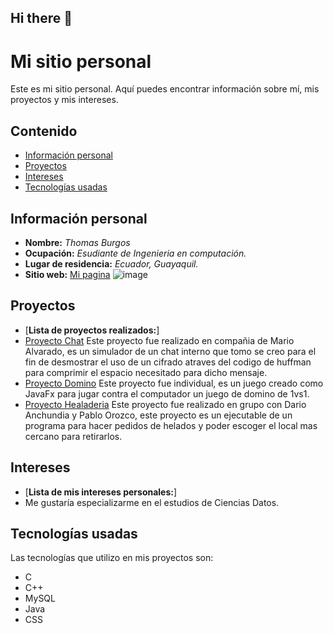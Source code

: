 ## Hi there 👋

# Mi sitio personal
Este es mi sitio personal. Aquí puedes encontrar información sobre mí, mis
proyectos y mis intereses.
## Contenido
* [Información personal](#información-personal)
* [Proyectos](#proyectos)
* [Intereses](#intereses)
* [Tecnologías usadas](#tecnologías-usadas)
## Información personal
* **Nombre:** *Thomas Burgos*  
* **Ocupación:** *Esudiante de Ingenieria en computación.*
* **Lugar de residencia:** *Ecuador, Guayaquil.*
* **Sitio web:** [Mi pagina](https://tburgos11.github.io/Tburgos11/)
  ![image](https://github.com/user-attachments/assets/0808363d-aa06-4c7a-884f-3cf1eb53875e)
## Proyectos
* [**Lista de proyectos realizados:**]
* [Proyecto Chat](https://github.com/m-alvaradox/ChatSPACE.git) Este proyecto fue realizado en compañia de Mario Alvarado, es un simulador de un chat interno que tomo se creo para el fin de desmostrar el uso de un cifrado atraves del codigo de huffman para comprimir el espacio necesitado para dicho mensaje.
* [Proyecto Domino](https://github.com/Tburgos11/Proyecto-domino.git) Este proyecto fue individual, es un juego creado como JavaFx para jugar contra el computador un juego de domino de 1vs1.
* [Proyecto Healaderia](https://github.com/Tossqui/POO4_PROY2P_Anchundia_Burgos_Orozco.git) Este proyecto fue realizado en grupo con Dario Anchundia y Pablo Orozco, este proyecto es un ejecutable de un programa para hacer pedidos de helados y poder escoger el local mas cercano para retirarlos.
## Intereses
* [**Lista de mis intereses personales:**]
* Me gustaría especializarme en el estudios de Ciencias Datos.
## Tecnologías usadas
Las tecnologías que utilizo en mis proyectos son:

- C  
- C++  
- MySQL  
- Java  
- CSS
